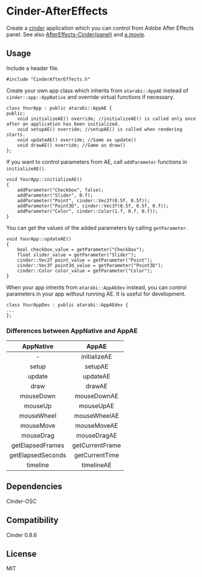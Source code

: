 # Cinder-AfterEffects

Create a [cinder](http://libcinder.org/) application which you can control from Adobe After Effects panel. See also [AfterEffects-Cinder(panel)](https://github.com/atarabi/AfterEffects-Cinder) and [a movie](https://vimeo.com/128144102).

## Usage

Include a header file.

```
#include "CinderAfterEffects.h"
```

Create your own app class which inherits from `atarabi::AppAE` instead of `cinder::app::AppNative` and override virtual functions if necessary.

```
class YourApp : public atarabi::AppAE {
public:
	void initializeAE() override; //initializeAE() is called only once after an application has been initialized.
	void setupAE() override; //setupAE() is called when rendering starts.
	void updateAE() override; //Same as update()
	void drawAE() override; //Same as draw()
};
```

If you want to control parameters from AE, call `addParameter` functions in `initializeAE()`.

```
void YourApp::initializeAE()
{
	addParameter("Checkbox", false);
	addParameter("Slider", 0.f);
	addParameter("Point", cinder::Vec2f(0.5f, 0.5f));
	addParameter("Point3D", cinder::Vec3f(0.5f, 0.5f, 0.f));
	addParameter("Color", cinder::Color(1.f, 0.f, 0.f));
}
```

You can get the values of the added parameters by calling `getParameter`.

```
void YourApp::updateAE()
{
	bool checkbox_value = getParameter("Checkbox");
	float slider_value = getParameter("Slider");
	cinder::Vec2f point_value = getParameter("Point");
	cinder::Vec3f point3d_value = getParameter("Point3D");
	cinder::Color color_value = getParameter("Color");
}
```

When your app inherits from `atarabi::AppAEdev` instead, you can control parameters in your app without running AE. It is useful for development.

```
class YourAppDev : public atarabi::AppAEdev {
...
};
```

### Differences between AppNative and AppAE 

|AppNative|AppAE|
|:-:|:-:|
|-|initializeAE|
|setup|setupAE|
|update|updateAE|
|draw|drawAE|
|mouseDown|mouseDownAE|
|mouseUp|mouseUpAE|
|mouseWheel|mouseWheelAE|
|mouseMove|mouseMoveAE|
|mouseDrag|mouseDragAE|
|getElapsedFrames|getCurrentFrame|
|getElapsedSeconds|getCurrentTime|
|timeline|timelineAE|

## Dependencies

Cinder-OSC

## Compatibility

Cinder 0.8.6

## License

MIT